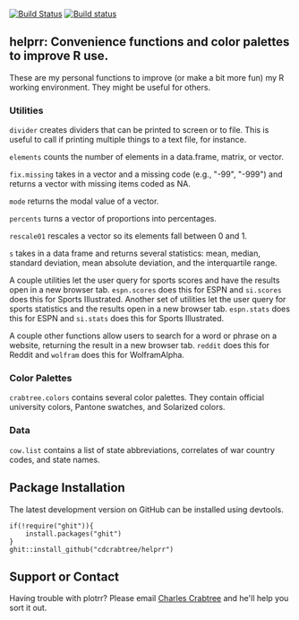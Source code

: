 [![Build Status](https://travis-ci.org/cdcrabtree/helprr.svg?branch=master)](https://travis-ci.org/cdcrabtree/plotrr) [![Build status](https://ci.appveyor.com/api/projects/status/github/cdcrabtree/helprr?svg=true)](https://ci.appveyor.com/api/projects/status/github/cdcrabtree/)

## helprr: Convenience functions and color palettes to improve R use.

These are my personal functions to improve (or make a bit more fun) my R working environment. They might be useful for others.

### Utilities
`divider` creates dividers that can be printed to screen or to file. This is useful to call if printing multiple things to a text file, for instance.

`elements` counts the number of elements in a data.frame, matrix, or vector.

`fix.missing` takes in a vector and a missing code (e.g., "-99", "-999") and returns a vector with missing items coded as NA.

`mode` returns the modal value of a vector.

`percents` turns a vector of proportions into percentages.

`rescale01` rescales a vector so its elements fall between 0 and 1.

`s` takes in a data frame and returns several statistics: mean, median, standard deviation, mean absolute deviation, and the interquartile range.

A couple utilities let the user query for sports scores and have the results open in a new browser tab. `espn.scores` does this for ESPN and `si.scores` does this for Sports Illustrated. Another set of utilities let the user query for sports statistics and the results open in a new browser tab. `espn.stats` does this for ESPN and `si.stats` does this for Sports Illustrated.

A couple other functions allow users to search for a word or phrase on a website, returning the result in a new browser tab. `reddit` does this for Reddit and `wolfram` does this for WolframAlpha.

### Color Palettes
`crabtree.colors` contains several color palettes. They contain official university colors, Pantone swatches, and Solarized colors.

### Data
`cow.list` contains a list of state abbreviations, correlates of war country codes, and state names.

## Package Installation
The latest development version on GitHub can be installed using devtools.

```
if(!require("ghit")){
    install.packages("ghit")
}
ghit::install_github("cdcrabtree/helprr")
```

## Support or Contact
Having trouble with plotrr? Please email [Charles Crabtree](mailto:ccrabtr@umich.edu) and he'll help you sort it out.
